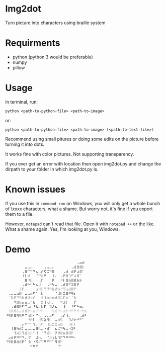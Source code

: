 # Img2dot
Turn picture into characters using braille system
# Requirments
* python (python 3 would be preferable)
* numpy
* pillow
# Usage
In terminal, run:

`python <path-to-python-file> <path-to-image>`

or:

`python <path-to-python-file> <path-to-image> [<path-to-text-file>]`

Recommend using small pitures or doing some edits on the picture before turning it into dots.

It works fine with color pictures. Not supporting transparency.

If you ever get an error with location then open img2dot.py and change the dirpath to your folder in which img2dot.py is.
# Known issues
If you use this in `command run` on Windows, you will only get a whole bunch of \xxxx characters, what a shame. But worry not, it's fine if you export them to a file.

However, `notepad` can't read that file. Open it with `notepad ++` or the like. What a shame again. Yes, I'm looking at you, Windows.
# Demo
```
⠀⠀⠀⠀⠀⠀⠀⠀⠀⠀⠀⠀⠀⠀⠀⠀⠀⠀⠀⠀⠀⠀⠀⠀⠀⠀⠠⠶⠾⠀
⠀⠀⠀⠀⠀⠀⠀⠤⠤⠤⠀⠀⠀⠀⠠⠤⠤⠄⠀⠀⠀⠀⠀⠀⠠⠾⠿⠿⠇⠀
⠀⠀⠀⠀⠀⠀⠠⠿⠉⠙⠙⠦⠠⠞⠫⠭⠙⠿⠀⠀⠀⠠⠾⠀⠾⠟⠴⠿⠁⠀
⠀⠀⠀⠀⠀⠀⠸⠇⠾⠀⠀⠈⠛⠵⠛⠀⠀⠸⠄⠀⠠⠟⠿⠱⠋⠴⠿⠁⠀⠀
⠀⠀⠀⠀⠀⠀⠀⠿⠘⠧⠀⠀⠠⠏⠀⠀⠀⠟⠀⠀⠘⠇⠿⠷⠿⠿⠷⠗⠀⠀
⠀⠀⠀⠀⠀⠀⠠⠾⠓⠊⠓⠦⠼⠀⠀⠠⠚⠳⠤⠀⠠⠾⠿⠋⠽⠿⠟⠀⠀⠀
⠀⠀⠀⠀⠀⠼⠏⠀⠀⠀⠀⠴⠻⠍⠉⠙⠛⠷⠞⠷⠘⠩⠴⠾⠿⠋⠀⠀⠀⠀
⠀⠠⠤⠤⠴⠿⠀⠤⠤⠶⠋⠁⠀⠧⠀⠀⠀⠀⠈⠼⠇⠭⠿⠛⠻⠆⠀⠀⠀⠀
⠀⠈⠿⠟⠙⠻⠷⠾⠽⠲⠎⠀⠀⠺⠸⠶⠶⠶⠾⠿⠥⠏⠶⠁⠈⠷⠀⠀⠀⠀
⠀⠀⠀⠙⠿⠷⠶⠶⠤⠈⠷⠀⠀⠽⠸⠢⠇⠄⠀⠀⠙⠼⠇⠀⠀⠏⠀⠀⠀⠀
⠀⠀⠠⠾⠿⠟⠋⠉⠤⠆⠘⠧⠄⠧⠏⠀⠹⠜⠦⠀⠀⠸⠀⠀⠘⠋⠓⠶⠄⠀
⠀⠼⠿⠿⠧⠴⠾⠿⠟⠱⠶⠌⠛⠋⠀⠀⠀⠱⠮⠙⠒⠼⠗⠚⠋⠛⠛⠊⠻⠧
⠘⠻⠟⠿⠻⠻⠛⠉⠰⠯⠂⠉⠢⠀⠠⠄⠴⠋⠀⠀⠠⠎⠸⠄⠀⠀⠀⠠⠾⠃
⠀⠀⠀⠀⠀⠀⠀⠀⠘⠞⠇⠀⠸⠫⠵⠻⠇⠀⠤⠶⠫⠀⠀⠹⠜⠖⠚⠋⠁⠀
⠀⠀⠀⠀⠀⠠⠖⠋⠉⠁⠹⠄⠰⠋⠀⠸⠷⠭⠭⠶⠿⠀⠀⠸⠇⠇⠀⠀⠀⠀
⠀⠀⠸⠿⠳⠾⠅⠤⠤⠤⠤⠿⠣⠤⠐⠾⠁⠀⠦⠬⠙⠳⠤⠐⠽⠃⠀⠀⠀⠀
⠀⠀⠀⠹⠶⠭⠹⠮⠥⠕⠁⠸⠀⠈⠙⠮⠣⠀⠝⠿⠿⠶⠿⠿⠏⠀⠀⠀⠀⠀
⠀⠴⠾⠟⠛⠛⠙⠄⠸⠁⠀⠼⠲⠄⠀⠈⠼⠰⠧⠹⠏⠙⠛⠛⠛⠂⠀⠀⠀⠀
⠘⠻⠿⠿⠾⠾⠟⠁⠸⠆⠐⠫⠎⠉⠛⠋⠋⠁⠻⠿⠃⠀⠀⠀⠀⠀⠀⠀⠀⠀
⠀⠀⠀⠀⠀⠀⠀⠀⠀⠛⠛⠋⠀⠀⠀⠀⠀⠀⠀⠙⠁⠀⠀⠀⠀⠀⠀⠀⠀⠀
```
